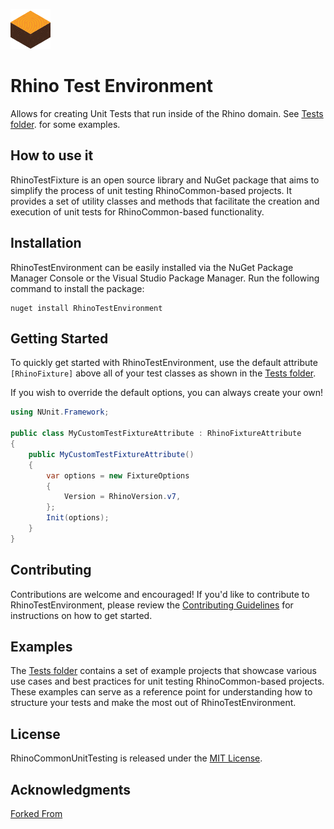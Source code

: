 ![Logo](art\Logo.png)
# Rhino Test Environment

Allows for creating Unit Tests that run inside of the Rhino domain. See [Tests folder](tests/). for some examples.

## How to use it

RhinoTestFixture is an open source library and NuGet package that aims to simplify the process of unit testing RhinoCommon-based projects. It provides a set of utility classes and methods that facilitate the creation and execution of unit tests for RhinoCommon-based functionality.

## Installation

RhinoTestEnvironment can be easily installed via the NuGet Package Manager Console or the Visual Studio Package Manager. Run the following command to install the package:

```pwsh
nuget install RhinoTestEnvironment
```

## Getting Started

To quickly get started with RhinoTestEnvironment, use the default attribute `[RhinoFixture]` above all of your test classes as shown in the [Tests folder](tests/).

If you wish to override the default options, you can always create your own!
``` c#
using NUnit.Framework;

public class MyCustomTestFixtureAttribute : RhinoFixtureAttribute
{
	public MyCustomTestFixtureAttribute()
	{
		var options = new FixtureOptions
		{
			Version = RhinoVersion.v7,
		};
		Init(options);
	}
}
```

## Contributing
Contributions are welcome and encouraged! If you'd like to contribute to RhinoTestEnvironment, please review the [Contributing Guidelines](docs/CONTRIBUTING.md) for instructions on how to get started.

## Examples

The [Tests folder](tests/) contains a set of example projects that showcase various use cases and best practices for unit testing RhinoCommon-based projects. These examples can serve as a reference point for understanding how to structure your tests and make the most out of RhinoTestEnvironment.

## License

RhinoCommonUnitTesting is released under the [MIT License](LICENSE.md).

## Acknowledgments

[Forked From](https://github.com/tmakin/RhinoCommonUnitTesting)
